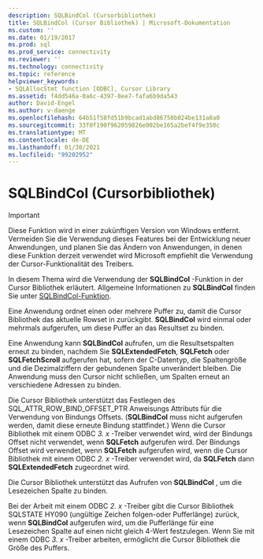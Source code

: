 ```yaml
---
description: SQLBindCol (Cursorbibliothek)
title: SQLBindCol (Cursor Bibliothek) | Microsoft-Dokumentation
ms.custom: ''
ms.date: 01/19/2017
ms.prod: sql
ms.prod_service: connectivity
ms.reviewer: ''
ms.technology: connectivity
ms.topic: reference
helpviewer_keywords:
- SQLAllocStmt function [ODBC], Cursor Library
ms.assetid: f4dd546a-0a6c-4397-8ee7-fafa6b9da543
author: David-Engel
ms.author: v-daenge
ms.openlocfilehash: 64b51f58fd51b9bcad1abd86750b024be131a8a0
ms.sourcegitcommit: 33f0f190f962059826e002be165a2bef4f9e350c
ms.translationtype: MT
ms.contentlocale: de-DE
ms.lasthandoff: 01/30/2021
ms.locfileid: "99202952"
---
```

# <a name="sqlbindcol-cursor-library"></a>SQLBindCol (Cursorbibliothek)
> [!IMPORTANT]  
>  Diese Funktion wird in einer zukünftigen Version von Windows entfernt. Vermeiden Sie die Verwendung dieses Features bei der Entwicklung neuer Anwendungen, und planen Sie das Ändern von Anwendungen, in denen diese Funktion derzeit verwendet wird Microsoft empfiehlt die Verwendung der Cursor-Funktionalität des Treibers.  
  
 In diesem Thema wird die Verwendung der **SQLBindCol** -Funktion in der Cursor Bibliothek erläutert. Allgemeine Informationen zu **SQLBindCol** finden Sie unter [SQLBindCol-Funktion](../../../odbc/reference/syntax/sqlbindcol-function.md).  
  
 Eine Anwendung ordnet einen oder mehrere Puffer zu, damit die Cursor Bibliothek das aktuelle Rowset in zurückgibt. **SQLBindCol** wird einmal oder mehrmals aufgerufen, um diese Puffer an das Resultset zu binden.  
  
 Eine Anwendung kann **SQLBindCol** aufrufen, um die Resultsetspalten erneut zu binden, nachdem Sie **SQLExtendedFetch**, **SQLFetch** oder **SQLFetchScroll** aufgerufen hat, sofern der C-Datentyp, die Spaltengröße und die Dezimalziffern der gebundenen Spalte unverändert bleiben. Die Anwendung muss den Cursor nicht schließen, um Spalten erneut an verschiedene Adressen zu binden.  
  
 Die Cursor Bibliothek unterstützt das Festlegen des SQL_ATTR_ROW_BIND_OFFSET_PTR Anweisungs Attributs für die Verwendung von Bindungs Offsets. (**SQLBindCol** muss nicht aufgerufen werden, damit diese erneute Bindung stattfindet.) Wenn die Cursor Bibliothek mit einem ODBC *3. x* -Treiber verwendet wird, wird der Bindungs Offset nicht verwendet, wenn **SQLFetch** aufgerufen wird. Der Bindungs Offset wird verwendet, wenn **SQLFetch** aufgerufen wird, wenn die Cursor Bibliothek mit einem ODBC *2. x* -Treiber verwendet wird, da **SQLFetch** dann **SQLExtendedFetch** zugeordnet wird.  
  
 Die Cursor Bibliothek unterstützt das Aufrufen von **SQLBindCol** , um die Lesezeichen Spalte zu binden.  
  
 Bei der Arbeit mit einem ODBC *2. x* -Treiber gibt die Cursor Bibliothek SQLSTATE HY090 (ungültige Zeichen folgen-oder Pufferlänge) zurück, wenn **SQLBindCol** aufgerufen wird, um die Pufferlänge für eine Lesezeichen Spalte auf einen nicht gleich 4-Wert festzulegen. Wenn Sie mit einem ODBC *3. x* -Treiber arbeiten, ermöglicht die Cursor Bibliothek die Größe des Puffers.
